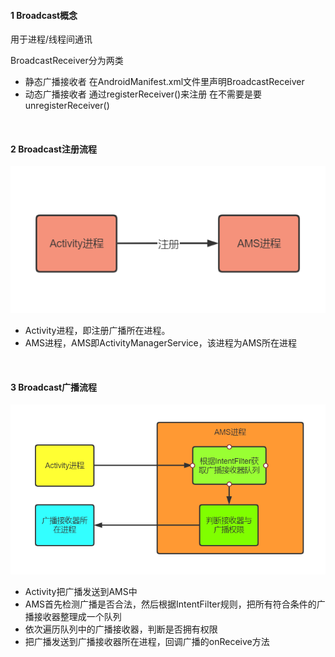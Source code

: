 

#### 1 Broadcast概念
用于进程/线程间通讯

BroadcastReceiver分为两类
- 静态广播接收者 在AndroidManifest.xml文件里声明BroadcastReceiver
- 动态广播接收者 通过registerReceiver()来注册 在不需要是要unregisterReceiver()
<br>

#### 2 Broadcast注册流程
![](images/2023-03-23-18-26-46.png)
- Activity进程，即注册广播所在进程。
- AMS进程，AMS即ActivityManagerService，该进程为AMS所在进程
<br>

#### 3 Broadcast广播流程
![](images/2023-03-23-18-27-52.png)
- Activity把广播发送到AMS中
- AMS首先检测广播是否合法，然后根据IntentFilter规则，把所有符合条件的广播接收器整理成一个队列
- 依次遍历队列中的广播接收器，判断是否拥有权限
- 把广播发送到广播接收器所在进程，回调广播的onReceive方法


